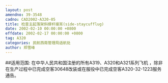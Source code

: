 ```yaml
---
layout: post
amendno: 39-3548
cadno: CAD2002-A320-05
title: 检查主起落架斜撑杆接耳(side-staycufflug)
date: 2002-02-10 00:00:00 +0800
effdate: 2002-02-17 00:00:00 +0800
tag: A320
categories: 民航西南管理局适航处
author: 郑雪峰
---
```


##适用范围:
在中华人民共和国注册的所有A319、A320和A321系列飞机 ，除非在生产过程中已完成空客30648改装或在服役中已完成空客A320-32-1223服务通告。

